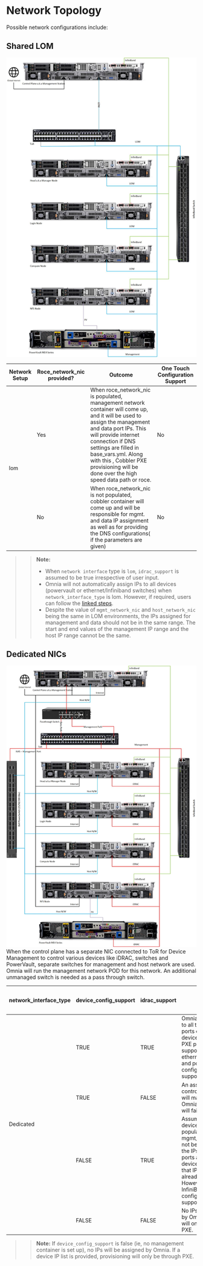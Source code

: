 # Network Topology
Possible network configurations include:

## Shared LOM
![img.png](images/SharedLomRoceNIC.png) <br>

<div class="tg-wrap"><table>
<thead>
  <tr>
    <th>Network Setup</th>
    <th>Roce_network_nic provided?</th>
    <th>Outcome</th>
    <th>One Touch Configuration Support</th>
  </tr>
</thead>
<tbody>
  <tr>
    <td rowspan="2">lom</td>
    <td>Yes</td>
    <td>When roce_network_nic is populated, management network container will come up, and it will be used to assign the management and data port IPs. This will provide internet connection if DNS settings are filled in base_vars.yml. Along with this , Cobbler PXE provisioning will be done over the high speed data path or roce.</td>
    <td>No</td>
  </tr>
  <tr>
    <td>No</td>
    <td>When roce_network_nic is not populated, cobbler container will come up and will be responsible for mgmt. and data IP assignment as well as for providing the DNS configurations( if the parameters are given)</td>
    <td>No</td>
  </tr>
</tbody>
</table></div>

>> __Note:__
>> * When `network interface` type is `lom`, `idrac_support` is assumed to be true irrespective of user input.
>> * Omnia will not automatically assign IPs to all devices (powervault or ethernet/Infiniband switches) when `network_interface_type` is lom. However, if required, users can follow the [linked steps](Installation_Guides/USING_PLAYBOOKS.md#setting-up-static-ips-on-devices-when-the-network-interface-type-is-shared-lom).
>> * Despite the value of `mgmt_network_nic` and `host_network_nic` being the same in LOM environments, the IPs assigned for management and data should not be in the same range. The start and end values of the management IP range and the host IP range cannot be the same.

## Dedicated NICs

![img.png](../docs/images/Dedicated_NIC_NetworkTopology.png) <br>
When the control plane has a separate NIC connected to ToR for Device Management to control various devices like iDRAC, switches and PowerVault, separate switches for management and host network are used. Omnia will run the management network POD for this network. An additional unmanaged switch is needed as a pass through switch.
<div class="tg-wrap"><table>
<thead>
  <tr>
   <th>network_interface_type</th>
   <th>device_config_support</th>
   <th>idrac_support</th>
   <th>Outcome</th>
   <th>One Touch Config Support</th>
  </tr>
</thead>
<tbody>
  <tr>
   <td rowspan="4">Dedicated</td>
   <td>TRUE</td>
   <td>TRUE</td>
   <td>Omnia  will assign IPs to all the management ports of the different devices. iDRAC  and PXE provisioning is supported. Here, ethernet, InfiniBand and powervault  configurations are supported.</td>
   <td>Yes</td>
  </tr>
  <tr>
   <td>TRUE</td>
   <td>FALSE</td>
   <td>An assert  failure on control_plane_common will manifest and Omnia Control Plane will  fail.</td>
   <td>No</td>
  </tr>
  <tr>
   <td>FALSE</td>
   <td>TRUE</td>
   <td>Assuming  the device_ip_list is populated, mgmt_container will not be used to assign  the IPs to all the mgmt ports as a device_ip_list indicates that IP  assignment is already done. However, ethernet, InfiniBand, powervault  configurations are supported.</td>
   <td>Yes</td>
  </tr>
  <tr>
   <td>FALSE</td>
   <td>FALSE</td>
   <td>No IPs  will be assigned by Omnia. Provisioning will only be through PXE.</td>
   <td>No</td>
  </tr>
</tbody>
</table></div>

>> __Note:__ If `device_config_support` is false (ie, no management container is set up), no IPs will be assigned by Omnia. If a device IP list is provided, provisioning will only be through PXE. 